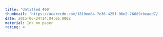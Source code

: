 ```yaml
---
title: 'Untitled 400'
thumbnail: 'https://ucarecdn.com/1810ee84-7e36-425f-96e2-76889cbeaed7/'
date: 2015-06-24T14:04:05.000Z
material: Ink on paper
rating: 4
---
```

